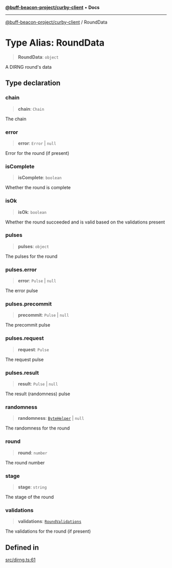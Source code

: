 [**@buff-beacon-project/curby-client**](../index.md) • **Docs**

***

[@buff-beacon-project/curby-client](../index.md) / RoundData

# Type Alias: RoundData

> **RoundData**: `object`

A DIRNG round's data

## Type declaration

### chain

> **chain**: `Chain`

The chain

### error

> **error**: `Error` \| `null`

Error for the round (if present)

### isComplete

> **isComplete**: `boolean`

Whether the round is complete

### isOk

> **isOk**: `boolean`

Whether the round succeeded and is valid based on the validations present

### pulses

> **pulses**: `object`

The pulses for the round

### pulses.error

> **error**: `Pulse` \| `null`

The error pulse

### pulses.precommit

> **precommit**: `Pulse` \| `null`

The precommit pulse

### pulses.request

> **request**: `Pulse`

The request pulse

### pulses.result

> **result**: `Pulse` \| `null`

The result (randomness) pulse

### randomness

> **randomness**: [`ByteHelper`](ByteHelper.md) \| `null`

The randomness for the round

### round

> **round**: `number`

The round number

### stage

> **stage**: `string`

The stage of the round

### validations

> **validations**: [`RoundValidations`](RoundValidations.md)

The validations for the round (if present)

## Defined in

[src/dirng.ts:61](https://github.com/buff-beacon-project/curby-js-client/blob/ce0e851c9bd9e50ac8f84d3519f029bd8ad289d0/src/dirng.ts#L61)
